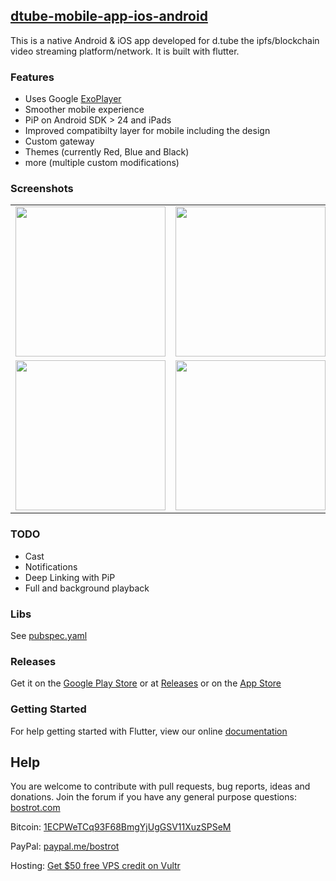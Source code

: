 ## [dtube-mobile-app-ios-android](https://github.com/bostrot/DTubeViewer)

This is a native Android & iOS app developed for d.tube the ipfs/blockchain video streaming platform/network. It is built with flutter.


### Features
* Uses Google <a href="https://github.com/google/ExoPlayer">ExoPlayer</a>
* Smoother mobile experience
* PiP on Android SDK > 24 and iPads
* Improved compatibilty layer for mobile
including the design
* Custom gateway
* Themes (currently Red, Blue and Black)
* more (multiple custom modifications)

### Screenshots
<table>
<tr>
  <td><img width="240" src="https://i.imgur.com/W50ffE6.png"></img></td>
  <td><img width="240" src="https://i.imgur.com/ZY4JOCh.jpg"></img></td>
  <td><img width="240" src="https://i.imgur.com/VhLCH6U.jpg"></img></td>
</tr>
<tr>
  <td><img width="240" src="https://i.imgur.com/K1ECraW.jpg"></img></td>
  <td><img width="240" src="https://i.imgur.com/FGYPgm9.jpg"></img></td>
  <td><img width="240" src="https://i.imgur.com/fY82XmN.jpg"></img></td>
</tr>
</table>

### TODO

* Cast
* Notifications
* Deep Linking with PiP
* Full and background playback

### Libs

See <a href="https://github.com/bostrot/DTubeViewer/blob/master/pubspec.yaml">pubspec.yaml</a>

### Releases

Get it on the <a target="_blank" href="https://play.google.com/store/apps/details?id=pro.bostrot.dtubeviewer">Google Play Store</a> or at <a target="_blank" href="https://github.com/bostrot/DTubeViewer/releases">Releases</a> or on the <a target="_blank" href="https://itunes.apple.com/us/app/dtube-viewer/id1358140255?l=de&ls=1&mt=8">App Store</a>

### Getting Started

For help getting started with Flutter, view our online
[documentation](https://flutter.io/)


## Help

You are welcome to contribute with pull requests, bug reports, ideas and donations. Join the forum if you have any general purpose questions: [bostrot.com](https://www.bostrot.com)

Bitcoin: [1ECPWeTCq93F68BmgYjUgGSV11XuzSPSeM](https://www.blockchain.com/btc/payment_request?address=1ECPWeTCq93F68BmgYjUgGSV11XuzSPSeM&currency=USD&nosavecurrency=true&message=Bostrot)

PayPal: [paypal.me/bostrot](https://paypal.me/bostrot)

Hosting: [Get $50 free VPS credit on Vultr](https://www.bostrot.com/?ref=hosting)
